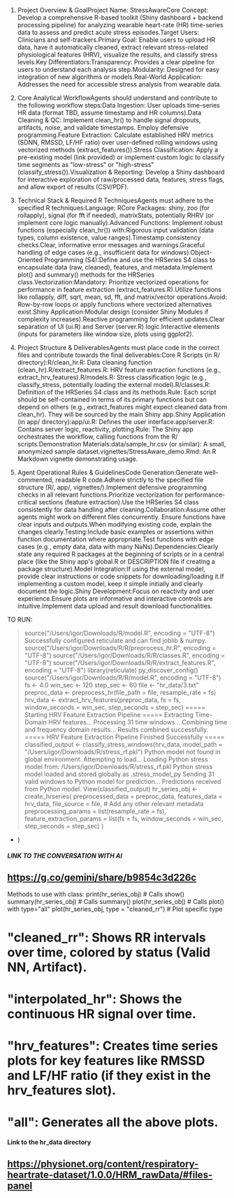 1. Project Overview & GoalProject Name: StressAwareCore Concept: Develop a comprehensive R-based toolkit (Shiny dashboard + backend processing pipeline) for analyzing wearable heart-rate (HR) time-series data to assess and predict acute stress episodes.Target Users: Clinicians and self-trackers.Primary Goal: Enable users to upload HR data, have it automatically cleaned, extract relevant stress-related physiological features (HRV), visualize the results, and classify stress levels.Key Differentiators:Transparency: Provides a clear pipeline for users to understand each analysis step.Modularity: Designed for easy integration of new algorithms or models.Real-World Application: Addresses the need for accessible stress analysis from wearable data.

2. Core Analytical WorkflowAgents should understand and contribute to the following workflow steps:Data Ingestion: User uploads time-series HR data (format TBD, assume timestamp and HR columns).Data Cleaning & QC: Implement clean_hr() to handle signal dropouts, artifacts, noise, and validate timestamps. Employ defensive programming.Feature Extraction: Calculate established HRV metrics (SDNN, RMSSD, LF/HF ratio) over user-defined rolling windows using vectorized methods (extract_features()).Stress Classification: Apply a pre-existing model (link provided) or implement custom logic to classify time segments as "low-stress" or "high-stress" (classify_stress()).Visualization & Reporting: Develop a Shiny dashboard for interactive exploration of raw/processed data, features, stress flags, and allow export of results (CSV/PDF).

3. Technical Stack & Required R TechniquesAgents must adhere to the specified R techniques:Language: RCore Packages: shiny, zoo (for rollapply), signal (for fft if needed), matrixStats, potentially RHRV (or implement core logic manually).Advanced Functions: Implement robust functions (especially clean_hr()) with:Rigorous input validation (data types, column existence, value ranges).Timestamp consistency checks.Clear, informative error messages and warnings.Graceful handling of edge cases (e.g., insufficient data for windows).Object-Oriented Programming (S4):Define and use the HRSeries S4 class to encapsulate data (raw, cleaned), features, and metadata.Implement plot() and summary() methods for the HRSeries class.Vectorization:Mandatory: Prioritize vectorized operations for performance in feature extraction (extract_features.R).Utilize functions like rollapply, diff, sqrt, mean, sd, fft, and matrix/vector operations.Avoid: Row-by-row loops or apply functions where vectorized alternatives exist.Shiny Application:Modular design (consider Shiny Modules if complexity increases).Reactive programming for efficient updates.Clear separation of UI (ui.R) and Server (server.R) logic.Interactive elements (inputs for parameters like window size, plots using ggplot2).

4. Project Structure & DeliverablesAgents must place code in the correct files and contribute towards the final deliverables:Core R Scripts (in R/ directory):R/clean_hr.R: Data cleaning function (clean_hr).R/extract_features.R: HRV feature extraction functions (e.g., extract_hrv_features).R/models.R: Stress classification logic (e.g., classify_stress, potentially loading the external model).R/classes.R: Definition of the HRSeries S4 class and its methods.Rule: Each script should be self-contained in terms of its primary functions but can depend on others (e.g., extract_features might expect cleaned data from clean_hr). They will be sourced by the main Shiny app.Shiny Application (in app/ directory):app/ui.R: Defines the user interface.app/server.R: Contains server logic, reactivity, plotting.Rule: The Shiny app orchestrates the workflow, calling functions from the R/ scripts.Demonstration Materials:data/sample_hr.csv (or similar): A small, anonymized sample dataset.vignettes/StressAware_demo.Rmd: An R Markdown vignette demonstrating usage.

5. Agent Operational Rules & GuidelinesCode Generation:Generate well-commented, readable R code.Adhere strictly to the specified file structure (R/, app/, vignettes/).Implement defensive programming checks in all relevant functions.Prioritize vectorization for performance-critical sections (feature extraction).Use the HRSeries S4 class consistently for data handling after cleaning.Collaboration:Assume other agents might work on different files concurrently. Ensure functions have clear inputs and outputs.When modifying existing code, explain the changes clearly.Testing:Include basic examples or assertions within function documentation where appropriate.Test functions with edge cases (e.g., empty data, data with many NaNs).Dependencies:Clearly state any required R packages at the beginning of scripts or in a central place (like the Shiny app's global.R or DESCRIPTION file if creating a package structure).Model Integration:If using the external model, provide clear instructions or code snippets for downloading/loading it.If implementing a custom model, keep it simple initially and clearly document the logic.Shiny Development:Focus on reactivity and user experience.Ensure plots are informative and interactive controls are intuitive.Implement data upload and result download functionalities.

TO RUN:
> source("/Users/igor/Downloads/R/model.R", encoding = "UTF-8")
Successfully configured reticulate and can find joblib & numpy.
> source("/Users/igor/Downloads/R/R/preprocess_hr.R", encoding = "UTF-8")
> source("/Users/igor/Downloads/R/R/classes.R", encoding = "UTF-8")
> source("/Users/igor/Downloads/R/R/extract_features.R", encoding = "UTF-8")
> library(reticulate)
> py_discover_config()
> source("/Users/igor/Downloads/R/R/model.R", encoding = "UTF-8")
> fs <- 4.0
> win_sec <- 120
> step_sec <- 60
> file <- "hr_data/3.txt"
> preproc_data <- preprocess_hr(file_path = file, resample_rate = fs)
>    hrv_data <- extract_hrv_features(preproc_data, fs = fs, window_seconds = win_sec, step_seconds = step_sec)
===== Starting HRV Feature Extraction Pipeline =====
Extracting Time-Domain HRV features...
Processing 31 time windows...
Combining time and frequency domain results...
Results combined successfully.
===== HRV Feature Extraction Pipeline Finished Successfully =====
> classified_output <- classify_stress_windows(hrv_data, model_path = "/Users/igor/Downloads/R/stress_rf.pkl")
Python model not found in global environment. Attempting to load...
Loading Python stress model from: /Users/igor/Downloads/R/stress_rf.pkl
Python stress model loaded and stored globally as .stress_model_py
Sending 31 valid windows to Python model for prediction...
Predictions received from Python model.
> View(classified_output)
> hr_series_obj <- create_hrseries( preprocessed_data = preproc_data, features_data = hrv_data, file_source = file, # Add any other relevant metadata preprocessing_params = list(resample_rate = fs), feature_extraction_params = list(fs = fs, window_seconds = win_sec, step_seconds = step_sec) )
+ )



##### LINK TO THE CONVERSATION WITH AI #####
## https://g.co/gemini/share/b9854c3d226c ##

Methods to use with class: 
    print(hr_series_obj)   # Calls show()
    summary(hr_series_obj) # Calls summary()
    plot(hr_series_obj)    # Calls plot() with type="all"
    plot(hr_series_obj, type = "cleaned_rr") # Plot specific type
# "cleaned_rr": Shows RR intervals over time, colored by status (Valid NN, Artifact).
# "interpolated_hr": Shows the continuous HR signal over time.
# "hrv_features": Creates time series plots for key features like RMSSD and LF/HF ratio (if they exist in the hrv_features slot).
# "all": Generates all the above plots.

#### Link to the hr_data directory ####
## https://physionet.org/content/respiratory-heartrate-dataset/1.0.0/HRM_rawData/#files-panel ##
